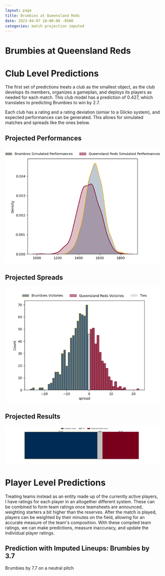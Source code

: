 ```yaml
---  
layout: page  
title: Brumbies at Queensland Reds  
date: 2023-04-07 18:00:00 -0500  
categories: match projection imputed  
---
```

# Brumbies at Queensland Reds

# Club Level Predictions


The first set of predictions treats a club as the smallest object, as the club develops its members, organizes a gameplan, and deploys its players as needed for each match. This club model has a prediction of 0.427, which translates to predicting Brumbies to win by 2.7.

Each club has a rating and a rating deviation (simiar to a Glicko system), and expected performances can be generated. This allows for simulated matches and spreads like the ones below.
## Projected Performances


![Projected Performances](plots/performances_2023-04-07-QueenslandReds-Brumbies.png)
## Projected Spreads


![Projected Spreads](plots/spreads_2023-04-07-QueenslandReds-Brumbies.png)
## Projected Results


![Projected Results](plots/resultbar_2023-04-07-QueenslandReds-Brumbies.png)
# Player Level Predictions


Treating teams instead as an entity made up of the currently active players, I have ratings for each player in an altogether different system. These can be combined to form team ratings once teamsheets are announced, weighting starters a bit higher than the reserves. After the match is played, players can be weighted by their minutes on the field, allowing for an accurate measure of the team's composition. With these compiled team ratings, we can make predictions, measure inaccuracy, and update the individual player ratings.
## Prediction with Imputed Lineups: Brumbies by 3.7


Brumbies by 7.7 on a neutral pitch

